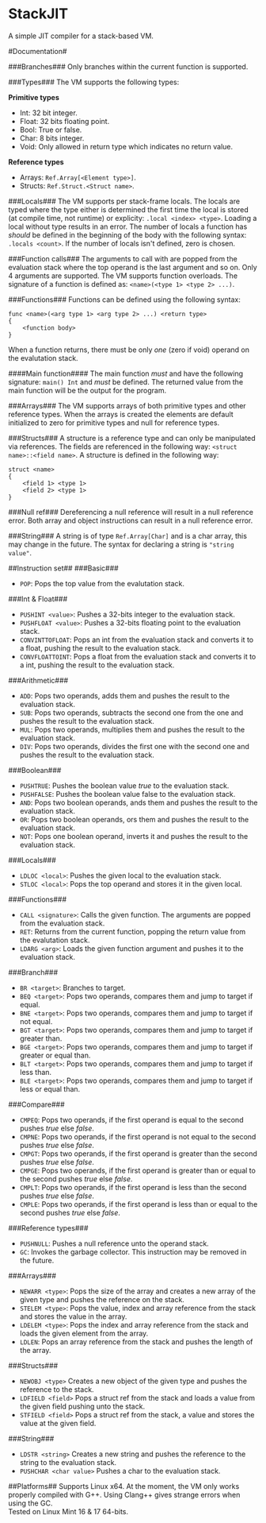 StackJIT
========

A simple JIT compiler for a stack-based VM.

#Documentation#

###Branches###
Only branches within the current function is supported.

###Types###
The VM supports the following types:

__Primitive types__
* Int: 32 bit integer.
* Float: 32 bits floating point.
* Bool: True or false.
* Char: 8 bits integer.
* Void: Only allowed in return type which indicates no return value.

__Reference types__
* Arrays: `Ref.Array[<Element type>]`.
* Structs: `Ref.Struct.<Struct name>`.

###Locals###
The VM supports per stack-frame locals. The locals are typed where the type either is determined the first time the local is stored (at compile time, not runtime) or explicity: `.local <index> <type>`. Loading
a local without type results in an error.
The number of locals a function has _should_ be defined in the beginning of the body with the following
syntax: `.locals <count>`. If the number of locals isn't defined, zero is chosen.

###Function calls###
The arguments to call with are popped from the evaluation stack where the top operand is the last argument and so on. Only 4 arguments are supported. The VM supports function overloads. The signature of a function is defined as: `<name>(<type 1> <type 2> ...)`.

###Functions###
Functions can be defined using the following syntax:
```
func <name>(<arg type 1> <arg type 2> ...) <return type>
{
    <function body>
}
```
When a function returns, there must be only _one_ (zero if void) operand on the evalutation stack.

####Main function####
The main function _must_ and have the following signature: `main() Int` and _must_ be defined.
The returned value from the main function will be the output for the program.

###Arrays###
The VM supports arrays of both primitive types and other reference types. When the arrays is created the elements are default initialized to zero for primitive types and null for reference types.

###Structs###
A structure is a reference type and can only be manipulated via references. The fields are referenced in the following way: `<struct name>::<field name>`. A structure is defined in the following way:
```
struct <name>
{
    <field 1> <type 1>
    <field 2> <type 1>
}
```

###Null ref###
Dereferencing a null reference will result in a null reference error. Both array and object instructions can result in a null reference error.

###String###
A string is of type `Ref.Array[Char]` and is a char array, this may change in the future. The syntax for declaring a string is `"string value"`.

##Instruction set##
###Basic###
* `POP`: Pops the top value from the evalutation stack.

###Int & Float###
* `PUSHINT <value>`: Pushes a 32-bits integer to the evaluation stack.
* `PUSHFLOAT <value>`: Pushes a 32-bits floating point to the evaluation stack.
* `CONVINTTOFLOAT`: Pops an int from the evaluation stack and converts it to a float, pushing the result to the evaluation stack.
* `CONVFLOATTOINT`: Pops a float from the evaluation stack and converts it to a int, pushing the result to the evaluation stack.

###Arithmetic###
* `ADD`: Pops two operands, adds them and pushes the result to the evaluation stack.
* `SUB`: Pops two operands, subtracts the second one from the one and pushes the result to the evaluation stack.
* `MUL`: Pops two operands, multiplies them and pushes the result to the evaluation stack.
* `DIV`: Pops two operands, divides the first one with the second one and pushes the result to the evaluation stack.

###Boolean###
* `PUSHTRUE`: Pushes the boolean value _true_ to the evaluation stack.
* `PUSHFALSE`: Pushes the boolean value false to the evaluation stack.
* `AND`: Pops two boolean operands, ands them and pushes the result to the evaluation stack.
* `OR`: Pops two boolean operands, ors them and pushes the result to the evaluation stack.
* `NOT`: Pops one boolean operand, inverts it and pushes the result to the evaluation stack.

###Locals###
* `LDLOC <local>`: Pushes the given local to the evaluation stack.
* `STLOC <local>`: Pops the top operand and stores it in the given local.

###Functions###
* `CALL <signature>`: Calls the given function. The arguments are popped from the evaluation stack.
* `RET`: Returns from the current function, popping the return value from the evalutation stack.
* `LDARG <arg>`: Loads the given function argument and pushes it to the evaluation stack.

###Branch###
* `BR <target>`: Branches to target.
* `BEQ <target>`: Pops two operands, compares them and jump to target if equal.
* `BNE <target>`: Pops two operands, compares them and jump to target if not equal.
* `BGT <target>`: Pops two operands, compares them and jump to target if greater than.
* `BGE <target>`: Pops two operands, compares them and jump to target if greater or equal than.
* `BLT <target>`: Pops two operands, compares them and jump to target if less than.
* `BLE <target>`: Pops two operands, compares them and jump to target if less or equal than.

###Compare###
* `CMPEQ`: Pops two operands, if the first operand is equal to the second pushes _true_ else _false_.
* `CMPNE`: Pops two operands, if the first operand is not equal to the second pushes _true_ else _false_.
* `CMPGT`: Pops two operands, if the first operand is greater than the second pushes _true_ else _false_.
* `CMPGE`: Pops two operands, if the first operand is greater than or equal to the second pushes _true_ else _false_.
* `CMPLT`: Pops two operands, if the first operand is less than the second pushes _true_ else _false_.
* `CMPLE`: Pops two operands, if the first operand is less than or equal to the second pushes _true_ else _false_.

###Reference types###
* `PUSHNULL`: Pushes a null reference unto the operand stack.
* `GC`: Invokes the garbage collector. This instruction may be removed in the future.

###Arrays###
* `NEWARR <type>`: Pops the size of the array and creates a new array of the given type and pushes the reference on the stack.
* `STELEM <type>`: Pops the value, index and array reference from the stack and stores the value in the array.
* `LDELEM <type>`: Pops the index and array reference from the stack and loads the given element from the array.
* `LDLEN`: Pops an array reference from the stack and pushes the length of the array.

###Structs###
* `NEWOBJ <type>` Creates a new object of the given type and pushes the reference to the stack.
* `LDFIELD <field>` Pops a struct ref from the stack and loads a value from the given field pushing unto the stack.
* `STFIELD <field>` Pops a struct ref from the stack, a value and stores the value at the given field.

###String###
* `LDSTR <string>` Creates a new string and pushes the reference to the string to the evaluation stack.
* `PUSHCHAR <char value>` Pushes a char to the evaluation stack.

##Platforms##
Supports Linux x64.
At the moment, the VM only works properly compiled with G++. Using Clang++ gives strange errors when using the GC.
<br>
Tested on Linux Mint 16 & 17 64-bits.
